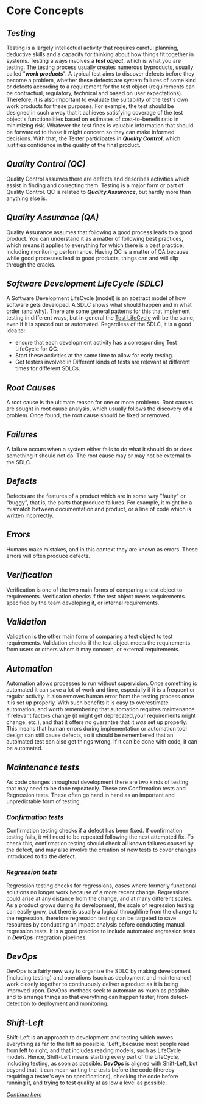 # **Core Concepts**

## *Testing*

Testing is a largely intellectual activity that requires careful planning, deductive skills and a capacity for thinking about how things fit together in systems. Testing always involves a ***test object***, which is what you are testing. The testing process usually creates numerous byproducts, usually called "***work products***". A typical test aims to discover defects before they become a problem, whether these defects are system failures of some kind or defects according to a requirement for the test object (requirements can be contractual, regulatory, technical and based on user expectations). Therefore, it is also important to evaluate the suitability of the test's own work products for these purposes. For example, the test should be designed in such a way that it achieves satisfying coverage of the test object's functionalities based on estimates of cost-to-benefit ratio in minimizing risk.
Whatever the test finds is valuable information that should be forwarded to those it might concern so they can make informed decisions. With that, the Tester participates in ***Quality Control***, which justifies confidence in the quality of the final product.

## *Quality Control (QC)*

Quality Control assumes there are defects and describes activities which assist in finding and correcting them. Testing is a major form or part of Quality Control. QC is related to ***Quality Assurance***, but hardly more than anything else is.

## *Quality Assurance (QA)*

Quality Assurance assumes that following a good process leads to a good product. You can understand it as a matter of following best practices, which means it applies to everything for which there is a best practice, including monitoring performance. Having QC is a matter of QA because while good processes lead to good products, things can and will slip through the cracks.

## *Software Development LifeCycle (SDLC)*

A Software Development LifeCycle (model) is an abstract model of how software gets developed. A SDLC shows what should happen and in what order (and why). There are some general patterns for this that implement testing in different ways, but in general the [Test LifeCycle](/0/3.Test_LifeCycle.md) will be the same, even if it is spaced out or automated. Regardless of the SDLC, it is a good idea to:
- ensure that each development activity has a corresponding Test LifeCycle for QC.
- Start these activities at the same time to allow for early testing.
- Get testers involved in 
Different kinds of tests are relevant at different times for different SDLCs.

## *Root Causes*

A root cause is the ultimate reason for one or more problems. Root causes are sought in root cause analysis, which usually follows the discovery of a problem. Once found, the root cause should be fixed or removed.

## *Failures*

A failure occurs when a system either fails to do what it should do or does something it should not do. The root cause may or may not be external to the SDLC.

## *Defects*

Defects are the features of a product which are in some way "faulty" or "buggy", that is, the parts that produce failures. For example, it might be a mismatch between documentation and product, or a line of code which is written incorrectly.


## *Errors*

Humans make mistakes, and in this context they are known as errors. These errors will often produce defects.

## *Verification*

Verification is one of the two main forms of comparing a test object to requirements. Verification checks if the test object meets requirements specified by the team developing it, or internal requirements.

## *Validation*

Validation is the other main form of comparing a test object to test requirements. Validation checks if the test object meets the requirements from users or others whom it may concern, or external requirements.

## *Automation*

Automation allows processes to run without supervision. Once something is automated it can save a lot of work and time, especially if it is a frequent or regular activity. It also removes human error from the testing process once it is set up properly. With such benefits it is easy to overestimate automation, and worth remembering that automation requires maintenance if relevant factors change (it might get deprecated,your requirements might change, etc.), and that it offers no guarantee that it *was* set up properly. This means that human errors during implementation or automation tool design can still cause defects, so it should be remembered that an automated test can also get things wrong. If it can be done with code, it can be automated.

## *Maintenance tests*

As code changes throughout development there are two kinds of testing that may need to be done repeatedly. These are Confirmation tests and Regression tests. These often go hand in hand as an important and unpredictable form of testing.

### *Confirmation tests*

Confirmation testing checks if a defect has been fixed. If confirmation testing fails, it will need to be repeated following the next attempted fix. To check this, confirmation testing should check all known failures caused by the defect, and may also involve the creation of new tests to cover changes introduced to fix the defect.

### *Regression tests*

Regression testing checks for regressions, cases where formerly functional solutions no longer work because of a more recent change. Regressions could arise at any distance from the change, and at many different scales. As a product grows during its development, the scale of regression testing can easily grow, but there is usually a logical throughline from the change to the regression, therefore regression testing can be targeted to save resources by conducting an impact analysis before conducting manual regression tests. It is a good practice to include automated regression tests in ***DevOps*** integration pipelines.

## *DevOps*

DevOps is a fairly new way to organize the SDLC by making development (including testing) and operations (such as deployment and maintenance) work closely together to continuously deliver a product as it is being improved upon. DevOps-methods seek to automate as much as possible and to arrange things so that everything can happen faster, from defect-detection to deployment and monitoring.

## *Shift-Left*

Shift-Left is an approach to development and testing which moves everything as far to the left as possible. 'Left', because most people read from left to right, and that includes reading models, such as LifeCycle models. Hence, Shift-Left means starting every part of the LifeCycle, including testing, as soon as possible. ***DevOps*** is aligned with Shift-Left, but beyond that, it can mean writing the tests before the code (thereby requiring a tester's eye on specifications), checking the code before running it, and trying to test quality at as low a level as possible.

*[Continue here](/0/2.Principles_of_Testing.md)*